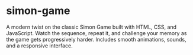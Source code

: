 # simon-game
A modern twist on the classic Simon Game built with HTML, CSS, and JavaScript. Watch the sequence, repeat it, and challenge your memory as the game gets progressively harder. Includes smooth animations, sounds, and a responsive interface.
